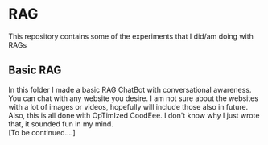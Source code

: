 # RAG

This repository contains some of the experiments that I did/am doing with RAGs

## Basic RAG
In this folder I made a basic RAG ChatBot with conversational awareness. You can chat with any website you desire. I am not sure about the websites with a lot of images or videos, hopefully will include those also in future. Also, this is all done with <bold>OpTimIzed CoodEee</bold>. I don't know why I just wrote that, it sounded fun in my mind.<br>
[To be continued....]